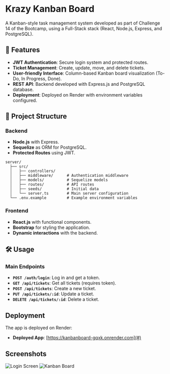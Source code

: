 # Krazy Kanban Board

A Kanban-style task management system developed as part of Challenge 14 of the Bootcamp, using a Full-Stack stack (React, Node.js, Express, and PostgreSQL).

## 🚀 Features

- **JWT Authentication**: Secure login system and protected routes.
- **Ticket Management**: Create, update, move, and delete tickets.
- **User-friendly Interface**: Column-based Kanban board visualization (To-Do, In Progress, Done).
- **REST API**: Backend developed with Express.js and PostgreSQL database.
- **Deployment**: Deployed on Render with environment variables configured.

## 📂 Project Structure

### Backend
- **Node.js** with Express.
- **Sequelize** as ORM for PostgreSQL.
- **Protected Routes** using JWT.

```plaintext
server/
  ├── src/
  │   ├── controllers/
  │   ├── middleware/      # Authentication middleware
  │   ├── models/          # Sequelize models
  │   ├── routes/          # API routes
  │   ├── seeds/           # Initial data
  │   └── server.ts        # Main server configuration
  └── .env.example         # Example environment variables
  ```

  ### Frontend
- **React.js** with functional components.
- **Bootstrap** for styling the application.
- **Dynamic interactions** with the backend.


## 🛠️ Usage

### Main Endpoints

- **`POST /auth/login`**: Log in and get a token.
- **`GET /api/tickets`**: Get all tickets (requires token).
- **`POST /api/tickets`**: Create a new ticket.
- **`PUT /api/tickets/:id`**: Update a ticket.
- **`DELETE /api/tickets/:id`**: Delete a ticket.



##  Deployment

The app is deployed on Render:
- **Deployed App**: [https://kanbanboard-gqxk.onrender.com](#)


##  Screenshots

![Login Screen](./screenshots/login.png)
![Kanban Board](./screenshots/kanban-board.png)

